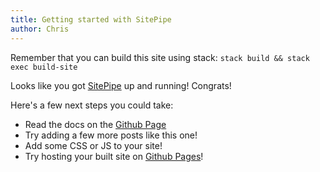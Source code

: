 ```yaml
---
title: Getting started with SitePipe
author: Chris
---
```


Remember that you can build this site using stack: `stack build && stack exec build-site`

Looks like you got [SitePipe](https://github.com/chrispenner/sitepipe) up and running! Congrats!

Here's a few next steps you could take:

- Read the docs on the [Github Page](https://github.com/chrispenner/sitepipe)
- Try adding a few more posts like this one!
- Add some CSS or JS to your site!
- Try hosting your built site on [Github Pages](https://pages.github.com/)!
